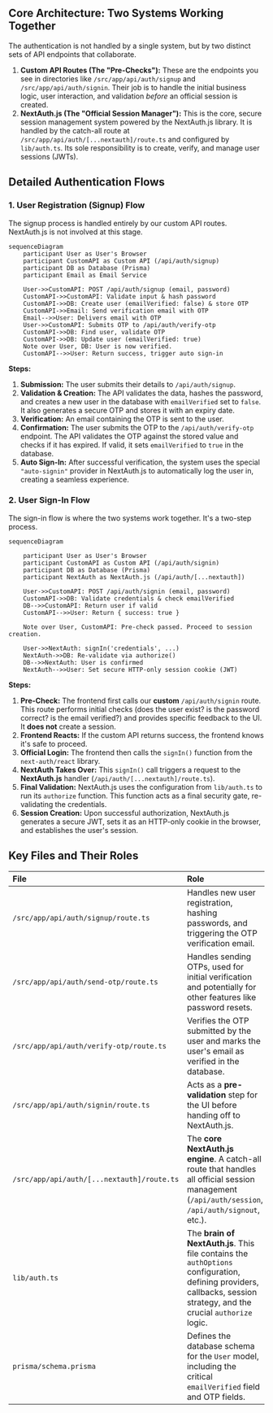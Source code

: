 ## Core Architecture: Two Systems Working Together

The authentication is not handled by a single system, but by two distinct sets of API endpoints that collaborate.

1.  **Custom API Routes (The "Pre-Checks"):** These are the endpoints you see in directories like `/src/app/api/auth/signup` and `/src/app/api/auth/signin`. Their job is to handle the initial business logic, user interaction, and validation _before_ an official session is created.
2.  **NextAuth.js (The "Official Session Manager"):** This is the core, secure session management system powered by the NextAuth.js library. It is handled by the catch-all route at `/src/app/api/auth/[...nextauth]/route.ts` and configured by `lib/auth.ts`. Its sole responsibility is to create, verify, and manage user sessions (JWTs).


## Detailed Authentication Flows

### 1. User Registration (Signup) Flow

The signup process is handled entirely by our custom API routes. NextAuth.js is not involved at this stage.

```mermaid
sequenceDiagram
    participant User as User's Browser
    participant CustomAPI as Custom API (/api/auth/signup)
    participant DB as Database (Prisma)
    participant Email as Email Service

    User->>CustomAPI: POST /api/auth/signup (email, password)
    CustomAPI->>CustomAPI: Validate input & hash password
    CustomAPI->>DB: Create user (emailVerified: false) & store OTP
    CustomAPI->>Email: Send verification email with OTP
    Email-->>User: Delivers email with OTP
    User->>CustomAPI: Submits OTP to /api/auth/verify-otp
    CustomAPI->>DB: Find user, validate OTP
    CustomAPI->>DB: Update user (emailVerified: true)
    Note over User, DB: User is now verified.
    CustomAPI-->>User: Return success, trigger auto sign-in
```

**Steps:**

1.  **Submission:** The user submits their details to `/api/auth/signup`.
2.  **Validation & Creation:** The API validates the data, hashes the password, and creates a new user in the database with `emailVerified` set to `false`. It also generates a secure OTP and stores it with an expiry date.
3.  **Verification:** An email containing the OTP is sent to the user.
4.  **Confirmation:** The user submits the OTP to the `/api/auth/verify-otp` endpoint. The API validates the OTP against the stored value and checks if it has expired. If valid, it sets `emailVerified` to `true` in the database.
5.  **Auto Sign-In:** After successful verification, the system uses the special `"auto-signin"` provider in NextAuth.js to automatically log the user in, creating a seamless experience.

### 2. User Sign-In Flow

The sign-in flow is where the two systems work together. It's a two-step process.

```mermaid
sequenceDiagram

    participant User as User's Browser
    participant CustomAPI as Custom API (/api/auth/signin)
    participant DB as Database (Prisma)
    participant NextAuth as NextAuth.js (/api/auth/[...nextauth])

    User->>CustomAPI: POST /api/auth/signin (email, password)
    CustomAPI->>DB: Validate credentials & check emailVerified
    DB-->>CustomAPI: Return user if valid
    CustomAPI-->>User: Return { success: true }

    Note over User, CustomAPI: Pre-check passed. Proceed to session creation.

    User->>NextAuth: signIn('credentials', ...)
    NextAuth->>DB: Re-validate via authorize()
    DB-->>NextAuth: User is confirmed
    NextAuth-->>User: Set secure HTTP-only session cookie (JWT)
```

**Steps:**

1.  **Pre-Check:** The frontend first calls our **custom** `/api/auth/signin` route. This route performs initial checks (does the user exist? is the password correct? is the email verified?) and provides specific feedback to the UI. It **does not** create a session.
2.  **Frontend Reacts:** If the custom API returns success, the frontend knows it's safe to proceed.
3.  **Official Login:** The frontend then calls the `signIn()` function from the `next-auth/react` library.
4.  **NextAuth Takes Over:** This `signIn()` call triggers a request to the **NextAuth.js** handler (`/api/auth/[...nextauth]/route.ts`).
5.  **Final Validation:** NextAuth.js uses the configuration from `lib/auth.ts` to run its `authorize` function. This function acts as a final security gate, re-validating the credentials.
6.  **Session Creation:** Upon successful authorization, NextAuth.js generates a secure JWT, sets it as an HTTP-only cookie in the browser, and establishes the user's session.



## Key Files and Their Roles

| File                                       | Role                                                                                                                                                                  |
| :----------------------------------------- | :-------------------------------------------------------------------------------------------------------------------------------------------------------------------- |
| `/src/app/api/auth/signup/route.ts`        | Handles new user registration, hashing passwords, and triggering the OTP verification email.                                                                          |
| `/src/app/api/auth/send-otp/route.ts`      | Handles sending OTPs, used for initial verification and potentially for other features like password resets.                                                          |
| `/src/app/api/auth/verify-otp/route.ts`    | Verifies the OTP submitted by the user and marks the user's email as verified in the database.                                                                        |
| `/src/app/api/auth/signin/route.ts`        | Acts as a **pre-validation** step for the UI before handing off to NextAuth.js.                                                                                       |
| `/src/app/api/auth/[...nextauth]/route.ts` | The **core NextAuth.js engine**. A catch-all route that handles all official session management (`/api/auth/session`, `/api/auth/signout`, etc.).                     |
| `lib/auth.ts`                              | The **brain of NextAuth.js**. This file contains the `authOptions` configuration, defining providers, callbacks, session strategy, and the crucial `authorize` logic. |
| `prisma/schema.prisma`                     | Defines the database schema for the `User` model, including the critical `emailVerified` field and OTP fields.                                                        |

